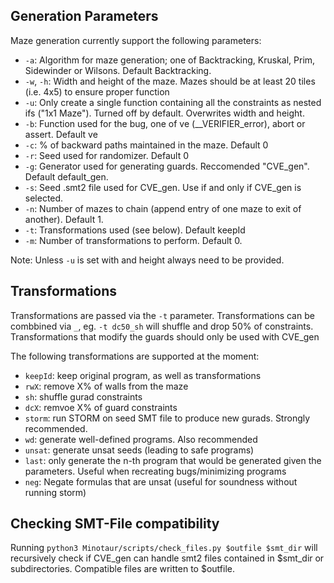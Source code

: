## Generation Parameters
Maze generation currently support the following parameters:
- `-a`: Algorithm for maze generation; one of Backtracking, Kruskal, Prim, Sidewinder or Wilsons. Default Backtracking.
- `-w`, `-h`: Width and height of the maze. Mazes should be at least 20 tiles (i.e. 4x5) to ensure proper function
- `-u`: Only create a single function containing all the constraints as nested ifs ("1x1 Maze"). Turned off by default. Overwrites width and height.
- `-b`: Function used for the bug, one of ve (__VERIFIER_error), abort or assert. Default ve
- `-c`: % of backward paths maintained in the maze. Default 0
- `-r`: Seed used for randomizer. Default 0
- `-g`: Generator used for generating guards. Reccomended "CVE_gen". Default default_gen.
- `-s`: Seed .smt2 file used for CVE_gen. Use if and only if CVE_gen is selected.
- `-n`: Number of mazes to chain (append entry of one maze to exit of another). Default 1.
- `-t`: Transformations used (see below). Default keepId
- `-m`: Number of transformations to perform. Default 0.

Note: Unless `-u` is set with and height always need to be provided.

## Transformations
Transformations are passed via the `-t` parameter. Transformations can be combbined via `_`, eg. `-t dc50_sh` will shuffle and drop 50% of constraints.
Transformations that modify the guards should only be used with CVE_gen

The following transformations are supported at the moment:
- `keepId`: keep original program, as well as transformations
- `rwX`: remove X% of walls from the maze
- `sh`: shuffle gurad constraints
- `dcX`: remvoe X% of guard constraints
- `storm`: run STORM on seed SMT file to produce new gurads. Strongly recommended.
- `wd`: generate well-defined programs. Also recommended
- `unsat`: generate unsat seeds (leading to safe programs)
- `last`: only generate the n-th program that would be generated given the parameters. Useful when recreating bugs/minimizing programs
- `neg`: Negate formulas that are unsat (useful for soundness without running storm)

## Checking SMT-File compatibility
Running `python3 Minotaur/scripts/check_files.py $outfile $smt_dir` will recursively check if CVE_gen can handle smt2 files contained in $smt_dir or subdirectories. Compatible files are written to $outfile.
